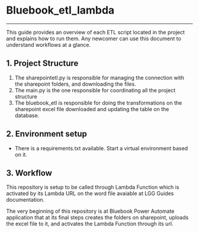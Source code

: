 # Bluebook_etl_lambda

----------------

This guide provides an overview of each ETL script located in the project and explains how to run them. Any newcomer can use this document to understand workflows at a glance.

## 1. Project Structure

1. The sharepointetl.py is responsible for managing the connection with the sharepoint folders, and downloading the files.
2. The main.py is the one responsible for coordinating all the project structure
3. The bluebook_etl is responsible for doing the transformations on the sharepoint excel file downloaded and updating the table on the database.

## 2. Environment setup

* There is a requirements.txt available. Start a virtual environment based on it.

## 3. Workflow

This repository is setup to be called through Lambda Function which is activated by its Lambda URL on the word file avaiable at LGG Guides documentation. 

The very beginning of this repository is at Bluebook Power Automate application that at its final steps creates the folders on sharepoint, uploads the excel file to it, and activates the Lambda Function through its url. 
